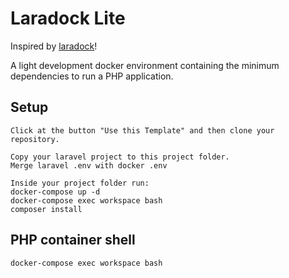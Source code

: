 # Laradock Lite
Inspired by [laradock](https://github.com/laradock/laradock)!

A light development docker environment containing the minimum dependencies to run a PHP application.

## Setup
```no-highlight
Click at the button "Use this Template" and then clone your repository.

Copy your laravel project to this project folder.
Merge laravel .env with docker .env

Inside your project folder run:
docker-compose up -d
docker-compose exec workspace bash
composer install
```
## PHP container shell
```no-highlight
docker-compose exec workspace bash
```
